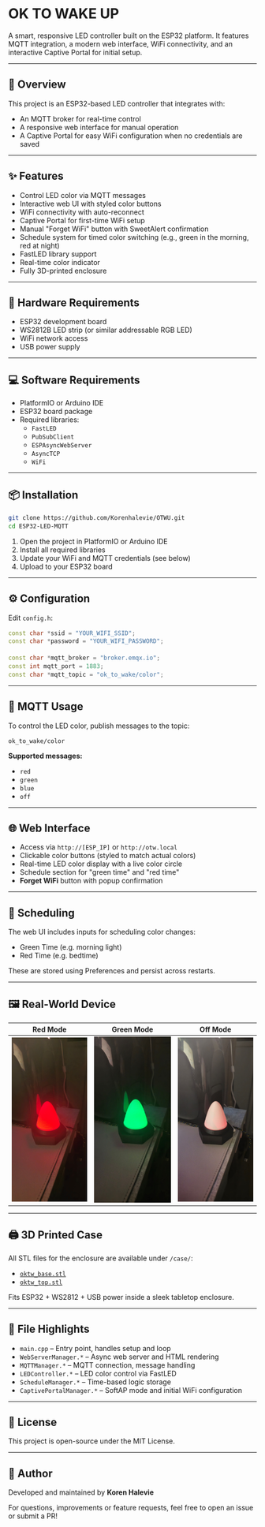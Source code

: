 # OK TO WAKE UP

A smart, responsive LED controller built on the ESP32 platform. It features MQTT integration, a modern web interface, WiFi connectivity, and an interactive Captive Portal for initial setup.

---

## 🚀 Overview
This project is an ESP32-based LED controller that integrates with:
- An MQTT broker for real-time control
- A responsive web interface for manual operation
- A Captive Portal for easy WiFi configuration when no credentials are saved

---

## ✨ Features
- Control LED color via MQTT messages
- Interactive web UI with styled color buttons
- WiFi connectivity with auto-reconnect
- Captive Portal for first-time WiFi setup
- Manual "Forget WiFi" button with SweetAlert confirmation
- Schedule system for timed color switching (e.g., green in the morning, red at night)
- FastLED library support
- Real-time color indicator
- Fully 3D-printed enclosure

---

## 🔧 Hardware Requirements
- ESP32 development board
- WS2812B LED strip (or similar addressable RGB LED)
- WiFi network access
- USB power supply

---

## 💻 Software Requirements
- PlatformIO or Arduino IDE
- ESP32 board package
- Required libraries:
  - `FastLED`
  - `PubSubClient`
  - `ESPAsyncWebServer`
  - `AsyncTCP`
  - `WiFi`

---

## 📦 Installation
```bash
git clone https://github.com/Korenhalevie/OTWU.git
cd ESP32-LED-MQTT
```
1. Open the project in PlatformIO or Arduino IDE  
2. Install all required libraries  
3. Update your WiFi and MQTT credentials (see below)  
4. Upload to your ESP32 board  

---

## ⚙️ Configuration
Edit `config.h`:
```cpp
const char *ssid = "YOUR_WIFI_SSID";
const char *password = "YOUR_WIFI_PASSWORD";

const char *mqtt_broker = "broker.emqx.io";
const int mqtt_port = 1883;
const char *mqtt_topic = "ok_to_wake/color";
```

---

## 📡 MQTT Usage
To control the LED color, publish messages to the topic:
```
ok_to_wake/color
```
**Supported messages:**
- `red`
- `green`
- `blue`
- `off`

---

## 🌐 Web Interface
- Access via `http://[ESP_IP]` or `http://otw.local`
- Clickable color buttons (styled to match actual colors)
- Real-time LED color display with a live color circle
- Schedule section for "green time" and "red time"
- **Forget WiFi** button with popup confirmation

---

## 📅 Scheduling
The web UI includes inputs for scheduling color changes:
- Green Time (e.g. morning light)
- Red Time (e.g. bedtime)

These are stored using Preferences and persist across restarts.

---

## 🖼️ Real-World Device

| Red Mode | Green Mode | Off Mode |
|----------|------------|----------|
| ![Red](images/red.jpg) | ![Green](images/green.jpg) | ![Off](images/off.jpg) |

---

## 🖨️ 3D Printed Case

All STL files for the enclosure are available under `/case/`:
- [`oktw_base.stl`](case/oktw_base.stl)
- [`oktw_top.stl`](case/oktw_top.stl)

Fits ESP32 + WS2812 + USB power inside a sleek tabletop enclosure.

---

## 📁 File Highlights
- `main.cpp` – Entry point, handles setup and loop
- `WebServerManager.*` – Async web server and HTML rendering
- `MQTTManager.*` – MQTT connection, message handling
- `LEDController.*` – LED color control via FastLED
- `ScheduleManager.*` – Time-based logic storage
- `CaptivePortalManager.*` – SoftAP mode and initial WiFi configuration

---

## 📜 License
This project is open-source under the MIT License.

---

## 👤 Author
Developed and maintained by **Koren Halevie**

For questions, improvements or feature requests, feel free to open an issue or submit a PR!
